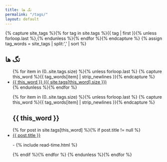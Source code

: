 ```yaml
---
title: تگ ها
permalink: "/tags/"
layout: default
---
```


{% capture site_tags %}{% for tag in site.tags %}{{ tag | first }}{% unless forloop.last %},{% endunless %}{% endfor %}{% endcapture %}
{% assign tag_words = site_tags | split:',' | sort %}

<section class="blog-tags">
  <h1>تگ ها</h1>
<ul class="posts">
<!--  cycles through tag list and creates header row of all tags used in site with accompanying per-tag counts...-->
  {% for item in (0..site.tags.size) %}{% unless forloop.last %}
    {% capture this_word %}{{ tag_words[item] | strip_newlines }}{% endcapture %}
    <li ><a href="#{{ this_word | cgi_escape }}" class="tag">{{ this_word }} <span>({{ site.tags[this_word].size }})</span></a></li>
  {% endunless %}{% endfor %}

<!--cycles through tag list and creates subheader for each tag name...-->
  {% for item in (0..site.tags.size) %}{% unless forloop.last %}
    {% capture this_word %}{{ tag_words[item] | strip_newlines }}{% endcapture %}
  <h2 id="{{ this_word | cgi_escape }}">{{ this_word }}</h2>
<!--  lists all posts corresponding to specific tag...-->
    {% for post in site.tags[this_word] %}{% if post.title != null %}
	    <li itemscope>
      <a href="{{ site.github.url }}{{ post.url }}">{{ post.title }}</a>
      <p class="post-date"><span><i class="fa fa-calendar" aria-hidden="true"></i> <!--{{ post.date | date: "%Y%B%-d" }}--><time id="date:{{post.date}}"></time>
        <script>
            var date='{{post.date}}'
            moment.loadPersian(true);
            var mom = moment(date, 'YYYY-M-D HH:mm:ss TZD').format('jD jMMMM jYYYY');
            document.getElementById("date:{{post.date}}").innerText=mom
        </script> - <i class="fas fa-clock" aria-hidden="true"></i> {% include read-time.html %}</span></p>
    </li>
    {% endif %}{% endfor %}
  {% endunless %}{% endfor %}
    </ul>
</section>

